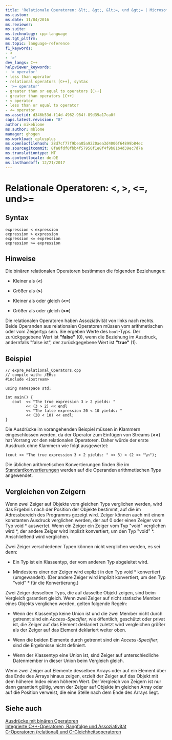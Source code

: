 ```yaml
---
title: 'Relationale Operatoren: &lt;, &gt;, &lt;=, und &gt;= | Microsoft Docs'
ms.custom: 
ms.date: 11/04/2016
ms.reviewer: 
ms.suite: 
ms.technology: cpp-language
ms.tgt_pltfrm: 
ms.topic: language-reference
f1_keywords:
- <
- '>'
dev_langs: C++
helpviewer_keywords:
- '> operator'
- less than operator
- relational operators [C++], syntax
- '>= operator'
- greater than or equal to operators [C++]
- greater than operators [C++]
- < operator
- less than or equal to operator
- <= operator
ms.assetid: d346b53d-f14d-4962-984f-89d39a17ca0f
caps.latest.revision: "8"
author: mikeblome
ms.author: mblome
manager: ghogen
ms.workload: cplusplus
ms.openlocfilehash: 28d7cf77f9bea05a9220aea3d4006f64899b84ec
ms.sourcegitcommit: 8fa8fdf0fbb4f57950f1e8f4f9b81b4d39ec7d7a
ms.translationtype: MT
ms.contentlocale: de-DE
ms.lasthandoff: 12/21/2017
---
```

# <a name="relational-operators-lt-gt-lt-and-gt"></a>Relationale Operatoren: &lt;, &gt;, &lt;=, und&gt;=
## <a name="syntax"></a>Syntax  
  
```  
expression < expression  
expression > expression  
expression <= expression  
expression >= expression  
```  
  
## <a name="remarks"></a>Hinweise  
 Die binären relationalen Operatoren bestimmen die folgenden Beziehungen:  
  
-   Kleiner als (**\<**)  
  
-   Größer als (**>**)  
  
-   Kleiner als oder gleich (**\<=**)  
  
-   Größer als oder gleich (**>=**)  
  
 Die relationalen Operatoren haben Assoziativität von links nach rechts. Beide Operanden aus relationalen Operatoren müssen vom arithmetischen oder vom Zeigertyp sein. Sie ergeben Werte des `bool`-Typs. Der zurückgegebene Wert ist **"false"** (0), wenn die Beziehung im Ausdruck, andernfalls "false ist", der zurückgegebene Wert ist **"true"** (1).  
  
## <a name="example"></a>Beispiel  
  
```  
// expre_Relational_Operators.cpp  
// compile with: /EHsc  
#include <iostream>  
  
using namespace std;  
  
int main() {  
   cout  << "The true expression 3 > 2 yields: "  
         << (3 > 2) << endl  
         << "The false expression 20 < 10 yields: "  
         << (20 < 10) << endl;  
}  
```  
  
 Die Ausdrücke im vorangehenden Beispiel müssen in Klammern eingeschlossen werden, da der Operator zum Einfügen von Streams (**<<**) hat Vorrang vor den relationalen Operatoren. Daher würde der erste Ausdruck ohne Klammern wie folgt ausgewertet:  
  
```  
(cout << "The true expression 3 > 2 yields: " << 3) < (2 << "\n");  
```  
  
 Die üblichen arithmetischen Konvertierungen finden Sie im [Standardkonvertierungen](standard-conversions.md) werden auf die Operanden arithmetischen Typs angewendet.  
  
## <a name="comparing-pointers"></a>Vergleichen von Zeigern  
 Wenn zwei Zeiger auf Objekte vom gleichen Typs verglichen werden, wird das Ergebnis nach der Position der Objekte bestimmt, auf die im Adressbereich des Programms gezeigt wird. Zeiger können auch mit einem konstanten Ausdruck verglichen werden, der auf 0 oder einen Zeiger vom Typ void * auswertet. Wenn ein Zeiger ein Zeiger vom Typ "void" verglichen wird \*, der andere Zeiger wird implizit konvertiert, um den Typ "void" \*. Anschließend wird verglichen.  
  
 Zwei Zeiger verschiedener Typen können nicht verglichen werden, es sei denn:  
  
-   Ein Typ ist ein Klassentyp, der vom anderen Typ abgeleitet wird.  
  
-   Mindestens einer der Zeiger wird explizit in den Typ void * konvertiert (umgewandelt). (Der andere Zeiger wird implizit konvertiert, um den Typ "void" \* für die Konvertierung.)  
  
 Zwei Zeiger desselben Typs, die auf dasselbe Objekt zeigen, sind beim Vergleich garantiert gleich. Wenn zwei Zeiger auf nicht statische Member eines Objekts verglichen werden, gelten folgende Regeln:  
  
-   Wenn der Klassentyp keine Union ist und die zwei Member nicht durch getrennt sind ein *Access-Specifier*, wie öffentlich, geschützt oder privat ist, die Zeiger auf das Element deklariert zuletzt wird vergleichen größer als der Zeiger auf das Element deklariert weiter oben.  
  
-   Wenn die beiden Elemente durch getrennt sind ein *Access-Specifier*, sind die Ergebnisse nicht definiert.  
  
-   Wenn der Klassentyp eine Union ist, sind Zeiger auf unterschiedliche Datenmember in dieser Union beim Vergleich gleich.  
  
 Wenn zwei Zeiger auf Elemente desselben Arrays oder auf ein Element über das Ende des Arrays hinaus zeigen, erzielt der Zeiger auf das Objekt mit dem höheren Index einen höheren Wert. Der Vergleich von Zeigern ist nur dann garantiert gültig, wenn der Zeiger auf Objekte im gleichen Array oder auf die Position verweist, die eine Stelle nach dem Ende des Arrays liegt.  
  
## <a name="see-also"></a>Siehe auch  
 [Ausdrücke mit binären Operatoren](../cpp/expressions-with-binary-operators.md)   
 [Integrierte C++-Operatoren, Rangfolge und Assoziativität](../cpp/cpp-built-in-operators-precedence-and-associativity.md)   
 [C-Operatoren (relational) und C-Gleichheitsoperatoren](../c-language/c-relational-and-equality-operators.md)